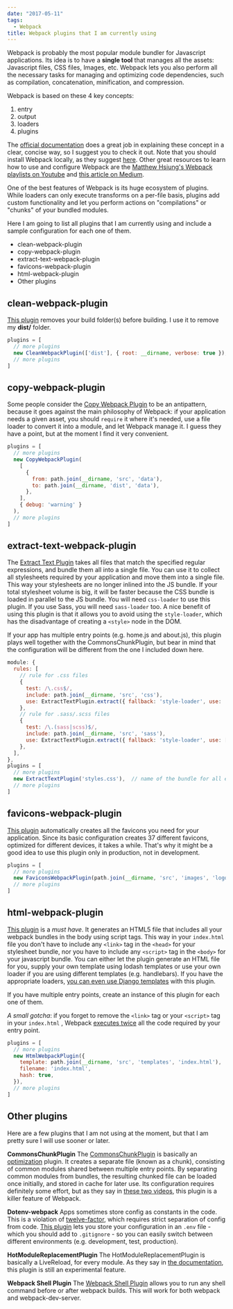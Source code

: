 ```yaml
---
date: "2017-05-11"
tags:
  - Webpack
title: Webpack plugins that I am currently using
---
```


Webpack is probably the most popular module bundler for Javascript applications. Its idea is to have a **single tool** that manages all the assets: Javascript files, CSS files, Images, etc. Webpack lets you also perform all the necessary tasks for managing and optimizing code dependencies, such as compilation, concatenation, minification, and compression.

Webpack is based on these 4 key concepts:

1.  entry
2.  output
3.  loaders
4.  plugins

The [official documentation](https://webpack.js.org/concepts/) does a great job in explaining these concept in a clear, concise way, so I suggest you to check it out. Note that you should install Webpack locally, as they suggest [here](https://webpack.js.org/guides/installation/#global-installation). Other great resources to learn how to use and configure Webpack are the [Matthew Hsiung's Webpack playlists on Youtube](https://www.youtube.com/channel/UCblk3IlXm_ZXkR5OYLuYWaQ/playlists) and [this article on Medium](https://medium.com/@rajaraodv/webpack-the-confusing-parts-58712f8fcad9).

One of the best features of Webpack is its huge ecosystem of plugins. While loaders can only execute transforms on a per-file basis, plugins add custom functionality and let you perform actions on "compilations" or "chunks" of your bundled modules.

Here I am going to list all plugins that I am currently using and include a sample configuration for each one of them.

* clean-webpack-plugin
* copy-webpack-plugin
* extract-text-webpack-plugin
* favicons-webpack-plugin
* html-webpack-plugin
* Other plugins

## clean-webpack-plugin

[This plugin](https://github.com/johnagan/clean-webpack-plugin) removes your build folder(s) before building. I use it to remove my **dist/** folder.

```javascript
plugins = [
  // more plugins
  new CleanWebpackPlugin(['dist'], { root: __dirname, verbose: true }),
  // more plugins
]
```

## copy-webpack-plugin

Some people consider the [Copy Webpack Plugin](https://github.com/kevlened/copy-webpack-plugin) to be an antipattern, because it goes against the main philosophy of Webpack: if your application needs a given asset, you should `require` it where it's needed, use a file loader to convert it into a module, and let Webpack manage it. I guess they have a point, but at the moment I find it very convenient.

```javascript
plugins = [
  // more plugins
  new CopyWebpackPlugin(
    [
      {
        from: path.join(__dirname, 'src', 'data'),
        to: path.join(__dirname, 'dist', 'data'),
      },
    ],
    { debug: 'warning' }
  ),
  // more plugins
]
```

## extract-text-webpack-plugin

The [Extract Text Plugin](https://github.com/webpack-contrib/extract-text-webpack-plugin) takes all files that match the specified regular expressions, and bundle them all into a single file. You can use it to collect all stylesheets required by your application and move them into a single file. This way your stylesheets are no longer inlined into the JS bundle. If your total stylesheet volume is big, it will be faster because the CSS bundle is loaded in parallel to the JS bundle. You will need `css-loader` to use this plugin. If you use Sass, you will need `sass-loader` too. A nice benefit of using this plugin is that it allows you to avoid using the `style-loader`, which has the disadvantage of creating a `<style>` node in the DOM.

If your app has multiple entry points (e.g. home.js and about.js), this plugin plays well together with the CommonsChunkPlugin, but bear in mind that the configuration will be different from the one I included down here.

```javascript
module: {
  rules: [
    // rule for .css files
    {
      test: /\.css$/,
      include: path.join(__dirname, 'src', 'css'),
      use: ExtractTextPlugin.extract({ fallback: 'style-loader', use: 'css-loader' }),
    },
    // rule for .sass/.scss files
    {
      test: /\.(sass|scss)$/,
      include: path.join(__dirname, 'src', 'sass'),
      use: ExtractTextPlugin.extract({ fallback: 'style-loader', use: ['css-loader', 'sass-loader'] }),
    },
  ],
},
plugins = [
  // more plugins
  new ExtractTextPlugin('styles.css'),  // name of the bundle for all extracted files
  // more plugins
]
```

## favicons-webpack-plugin

[This plugin](https://github.com/jantimon/favicons-webpack-plugin) automatically creates all the favicons you need for your application. Since its basic configuration creates 37 different favicons, optimized for different devices, it takes a while. That's why it might be a good idea to use this plugin only in production, not in development.

```javascript
plugins = [
  // more plugins
  new FaviconsWebpackPlugin(path.join(__dirname, 'src', 'images', 'logo.png')),
  // more plugins
]
```

## html-webpack-plugin

[This plugin](https://github.com/jantimon/html-webpack-plugin) is a _must have_. It generates an HTML5 file that includes all your webpack bundles in the body using script tags. This way in your `index.html` file you don't have to include any `<link>` tag in the `<head>` for your stylesheet bundle, nor you have to include any `<script>` tag in the `<body>` for your javascript bundle.
You can either let the plugin generate an HTML file for you, supply your own template using lodash templates or use your own loader if you are using different templates (e.g. handlebars). If you have the appropriate loaders, [you can even use Django templates](https://stackoverflow.com/questions/42861651/can-i-use-html-webpack-plugin-with-a-django-base-template) with this plugin.

If you have multiple entry points, create an instance of this plugin for each one of them.

_A small gotcha_: if you forget to remove the `<link>` tag or your `<script>` tag in your `index.html` , Webpack [executes twice](https://stackoverflow.com/questions/37081559/all-my-code-runs-twice-when-compiled-by-webpack) all the code required by your entry point.

```javascript
plugins = [
  // more plugins
  new HtmlWebpackPlugin({
    template: path.join(__dirname, 'src', 'templates', 'index.html'),
    filename: 'index.html',
    hash: true,
  }),
  // more plugins
]
```

## Other plugins

Here are a few plugins that I am not using at the moment, but that I am pretty sure I will use sooner or later.

**CommonsChunkPlugin**
The [CommonsChunkPlugin](https://webpack.js.org/plugins/commons-chunk-plugin/) is basically an [optimization](https://github.com/webpack/docs/wiki/optimization) plugin. It creates a separate file (known as a chunk), consisting of common modules shared between multiple entry points. By separating common modules from bundles, the resulting chunked file can be loaded once initially, and stored in cache for later use. Its configuration requires definitely some effort, but as they say in [these two videos](https://www.youtube.com/watch?v=-xzWMKuiS2o&list=PLnUE-7Cz5mHERezkTJfh0iU0LESkHmSxA), this plugin is a killer feature of Webpack.

**Dotenv-webpack**
Apps sometimes store config as constants in the code. This is a violation of [twelve-factor](https://12factor.net/config), which requires strict separation of config from code. [This plugin](https://github.com/mrsteele/dotenv-webpack) lets you store your configuration in an `.env` file - which you should add to `.gitignore` - so you can easily switch between different environments (e.g. development, test, production).

**HotModuleReplacementPlugin**
The HotModuleReplacementPlugin is basically a LiveReload, for every module. As they say in [the documentation](https://github.com/webpack/docs/wiki/hot-module-replacement-with-webpack), this plugin is still an experimental feature.

**Webpack Shell Plugin**
The [Webpack Shell Plugin](https://github.com/1337programming/webpack-shell-plugin) allows you to run any shell command before or after webpack builds. This will work for both webpack and webpack-dev-server.
